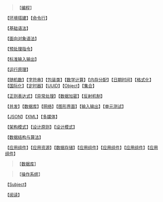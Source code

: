>【[编程](Programming/index)】

【[环境搭建](Programming/环境搭建)】【[命令行]()】

【[基础语法](Programming/基础语法)】

【[面向对象语法](Programming/面向对象语法)】

【[预处理指令](Programming/预处理指令)】

【[标准输入输出](Programming/标准输入输出)】

【[运行原理](Programming/运行原理)】

【[随机数]()】【[字符串](Programming/字符串)】【[包装类](Programming/包装类)】【[数学计算](Programming/数学计算)】【[内存分配](Programming/内存分配)】【[日期时间](Programming/日期时间)】【[格式化]()】【[国际化]()】【[定时器]()】【[UUID]()】【[Object]()】【[集合](Programming/集合)】

【[正则表达式](Programming/正则表达式)】【[异常处理](Programming/异常处理)】【[数据加密](Programming/数据加密)】【[反射机制](Programming/反射机制)】

【[并发](Programming/多线程)】【[数据库](Programming/数据库)】【[网络](Programming/网络)】【[图形界面](Programming/图形界面)】【[输入输出](Programming/输入输出)】【[单元测试](Programming/单元测试)】

【[JSON](Programming/JSON)】【[XML](Programming/XML)】【[多媒体]()】

【[架构模式](Programming/架构模式)】【[设计原则](设计原则)】【[设计模式](Programming/设计原则)】

【[数据结构与算法](Programming/数据结构与算法)】

【[应用组件](Programming/应用组件)】【[应用资源](Programming/应用资源)】【[数据存储](Programming/数据存储)】【[应用组件](Programming/应用组件)】【[应用组件](Programming/应用组件)】【[应用组件](Programming/应用组件)】【[应用组件](Programming/应用组件)】

> 【[数据库](Database/index)】

>【[操作系统](OS/index)】

【[Subject](Subject/index)】

【[阅读](Read/index)】